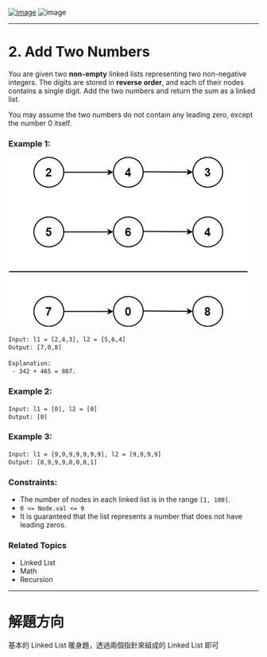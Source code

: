 [![image](https://img.shields.io/badge/Leetcode-Link-blue?logo=leetcode)](https://leetcode.com/problems/add-two-numbers/)
![image](https://img.shields.io/badge/Difficulty-Easy-green)

---

# 2. Add Two Numbers

You are given two **non-empty** linked lists representing two non-negative integers. The digits are stored in **reverse order**, and each of their nodes contains a single digit. Add the two numbers and return the sum as a linked list.

You may assume the two numbers do not contain any leading zero, except the number 0 itself.

### Example 1:

![image](./image/addtwonumber1.jpeg)

```
Input: l1 = [2,4,3], l2 = [5,6,4]
Output: [7,0,8]

Explanation:
 - 342 + 465 = 807.
```

### Example 2:

```
Input: l1 = [0], l2 = [0]
Output: [0]
```

### Example 3:

```
Input: l1 = [9,9,9,9,9,9,9], l2 = [9,9,9,9]
Output: [8,9,9,9,0,0,0,1]
```

### Constraints:

- The number of nodes in each linked list is in the range `[1, 100]`.
- `0 <= Node.val <= 9`
- It is guaranteed that the list represents a number that does not have leading zeros.

### Related Topics

- Linked List
- Math
- Recursion
  
---

# 解題方向

基本的 Linked List 暖身題，透過兩個指針來組成的 Linked List 即可